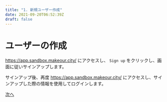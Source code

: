 ```yaml
---
title: "1. 新規ユーザー作成"
date: 2021-09-20T06:52:39Z
draft: false
---
```


# ユーザーの作成

https://app.sandbox.makeour.city/ にアクセスし、 `Sign up` をクリックし、画面に従いサインアップします。

サインアップ後、再度 https://app.sandbox.makeour.city/ にアクセスし、サインアップした際の情報を使用してログインします。

[次へ](../002_get_info/)
